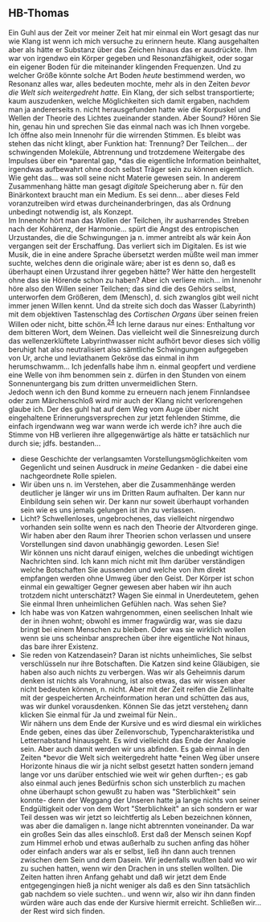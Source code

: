 ## HB-Thomas
Ein Guhl aus der Zeit vor meiner Zeit hat mir einmal ein Wort gesagt das nur wie Klang ist wenn ich mich versuche zu erinnern heute. Klang ausgehalten aber als hätte er Substanz über das Zeichen hinaus das er ausdrückte. Ihm war von irgendwo ein Körper gegeben und Resonanzfähigkeit, oder sogar ein eigener Boden für die miteinander klingenden Frequenzen. Und zu welcher Größe könnte solche Art Boden *heute* bestimmend werden, wo Resonanz alles war, alles bedeuten mochte, mehr als in den Zeiten *bevor die Welt sich weitergedreht hatte.* Ein Klang, der sich selbst transportierte; kaum auszudenken, welche Möglichkeiten sich damit ergaben, nachdem man ja andererseits n. nicht herausgefunden hatte wie die Korpuskel und Wellen der Theorie des Lichtes zueinander standen. Aber Sound? Hören Sie hin, genau hin und sprechen Sie das einmal nach was ich Ihnen vorgebe.    
Ich öffne also mein Innenohr für die wirrenden Stimmen. Es bleibt was stehen das nicht klingt, aber Funktion hat: Trennung? Der Teilchen... der schwingenden Moleküle, Abtrennung und trotzdemene Weitergabe des Impulses über ein *parental gap, *das die eigentliche Information beinhaltet, irgendwas aufbewahrt ohne doch selbst Träger sein zu können eigentlich. Wie geht das... was soll seine nicht Materie gewesen sein. In anderem Zusammenhang hätte man gesagt *digitale* Speicherung aber n. für den Binärkontext braucht man ein Medium. Es sei denn... aber dieses Feld voranzutreiben wird etwas durcheinanderbringen, das als Ordnung unbedingt notwendig ist, als Konzept.   
Im Innenohr hört man das Wollen der Teilchen, ihr ausharrendes Streben nach der Kohärenz, der Harmonie... spürt die Angst des entropischen Urzustandes, die die Schwingungen ja n. immer antreibt als wär kein Äon vergangen seit der Erschaffung. Das verliert sich im Digitalen. Es ist wie Musik, die in eine andere Sprache übersetzt werden müßte weil man immer suchte, welches denn die originale wäre; aber ist es denn so, daß es überhaupt einen Urzustand ihrer gegeben hätte? Wer hätte den hergestellt ohne das sie Hörende schon zu haben? Aber ich verliere mich... im Innenohr höre also den Willen seiner Teilchen; das sind die des Gehörs selbst, unterworfen dem Größeren, dem (Mensch), d. sich zwanglos gibt weil nicht immer jenen Willen kennt. Und da streite sich doch das Wasser (Labyrinth) mit dem objektiven Tastenschlag des *Cortischen Organs* über seinen freien Willen oder nicht, bitte schön.<sup><a id="ffn24" href="#fn24" class="footnote">24</a></sup> Ich lerne daraus nur eines: Enthaltung vor dem bitteren Wort, dem Weinen. Das vielleicht weil die Sinnesreizung durch das wellenzerklüftete Labyrinthwasser nicht aufhört bevor dieses sich völlig beruhigt hat also neutralisiert also sämtliche Schwingungen aufgegeben von Ur, arche und leviathanem Gekröse das einmal in ihm herumschwamm... Ich jedenfalls habe ihm n. einmal geopfert und verdiene eine Welle von ihm benommen sein z. dürfen in den Stunden von einem Sonnenuntergang bis zum dritten unvermeidlichen Stern.   
Jedoch wenn ich den Bund komme zu erneuern nach jenem Finnlandsee oder zum Märchenschloß wird mir auch der Klang nicht verlorengehen glaube ich. Der des guhl hat auf dem Weg vom Auge über nicht eingehaltene Erinnerungsversprechen zur jetzt fehlenden Stimme, die einfach irgendwann weg war wann werde ich werde ich? ihre auch die Stimme von HB verlieren ihre allgegenwärtige als hätte er tatsächlich nur durch sie; jdfs. bestanden...   
- diese Geschichte der verlangsamten Vorstellungsmöglichkeiten vom Gegenlicht und seinen Ausdruck in *meine* Gedanken - die dabei eine nachgeordnete Rolle spielen.    
- Wir üben uns n. im Verstehen, aber die Zusammenhänge werden deutlicher je länger wir uns im Dritten Raum aufhalten. Der kann nur Einbildung sein sehen wir. Der kann nur soweit überhaupt vorhanden sein wie es uns jemals gelungen ist ihn zu verlassen.    
- Licht? Schwellenloses, ungebrochenes, das vielleicht nirgendwo vorhanden sein sollte wenn es nach den Theorie der Altvorderen ginge. Wir haben aber den Raum ihrer Theorien schon verlassen und unsere Vorstellungen sind davon unabhängig geworden. Lesen Sie!   
Wir können uns nicht darauf einigen, welches die unbedingt wichtigen Nachrichten sind. Ich kann mich nicht mit Ihm darüber verständigen welche Botschaften Sie aussenden und welche von ihm direkt empfangen werden ohne Umweg über den Geist. Der Körper ist schon einmal ein gewaltiger Gegner gewesen aber haben wir ihn auch trotzdem nicht unterschätzt? Wagen Sie einmal in Unerdeutetem, gehen Sie einmal Ihren unheimlichen Gefühlen nach. Was sehen Sie?   
- Ich habe was von Katzen wahrgenommen, einen seelischen Inhalt wie der in ihnen wohnt; obwohl es immer fragwürdig war, was sie dazu bringt bei einem Menschen zu bleiben. Oder was sie wirklich wollen wenn sie uns scheinbar ansprechen über ihre eigentliche Not hinaus, das bare ihrer Existenz.   
- Sie reden von Katzendasein? Daran ist nichts unheimliches, Sie selbst verschlüsseln nur ihre Botschaften. Die Katzen sind keine Gläubigen, sie haben also auch nichts zu verbergen. Was wir als Geheimnis darum denken ist nichts als Vorahnung, ist also etwas, das wir wissen aber nicht bedeuten können, n. nicht. Aber mit der Zeit reifen die Zellinhalte mit der gespeicherten Archeinformation heran und schütten das aus, was wir dunkel vorausdenken. Können Sie das jetzt verstehen¿ dann klicken Sie einmal für Ja und zweimal für Nein..   
Wir nähern uns dem Ende der Kursive und es wird diesmal ein wirkliches Ende geben, eines das über Zeilenvorschub, Typencharakteristika und Letternabstand hinausgeht. Es wird vielleicht das Ende der Analogie sein. Aber auch damit werden wir uns abfinden. Es gab einmal in den Zeiten *bevor die Welt sich weitergedreht hatte *einen Weg über unsere Horizonte hinaus die wir ja nicht selbst gesetzt hatten sondern jemand lange vor uns darüber entschied wie weit wir gehen durften-; es gab also einmal auch jenes Bedürfnis schon sich unsterblich zu machen ohne überhaupt schon gewußt zu haben was &quot;Sterblichkeit&quot; sein konnte- denn der Weggang der Unseren hatte ja lange nichts von seiner Endgültigkeit oder von dem Wort &quot;Sterblichkeit&quot; an sich sondern er war Teil dessen was wir jetzt so leichtfertig als Leben bezeichnen können, was aber die damaligen n. lange nicht abtrennten voneinander. Da war ein großes Sein das alles einschloß. Erst daß der Mensch seinen Kopf zum Himmel erhob und etwas außerhalb zu suchen anfing das höher oder einfach anders war als er selbst, ließ ihn dann auch trennen zwischen dem Sein und dem Dasein. Wir jedenfalls wußten bald wo wir zu suchen hatten, wenn wir den Drachen in uns stellen wollten. Die Zeiten hatten ihren Anfang gehabt und daß wir jetzt dem Ende entgegengingen hieß ja nicht weniger als daß es den Sinn tatsächlich gab nachdem so viele suchten.. und wenn wir, also wir ihn dann finden würden wäre auch das ende der Kursive hiermit erreicht. Schließen wir... der Rest wird sich finden.   

